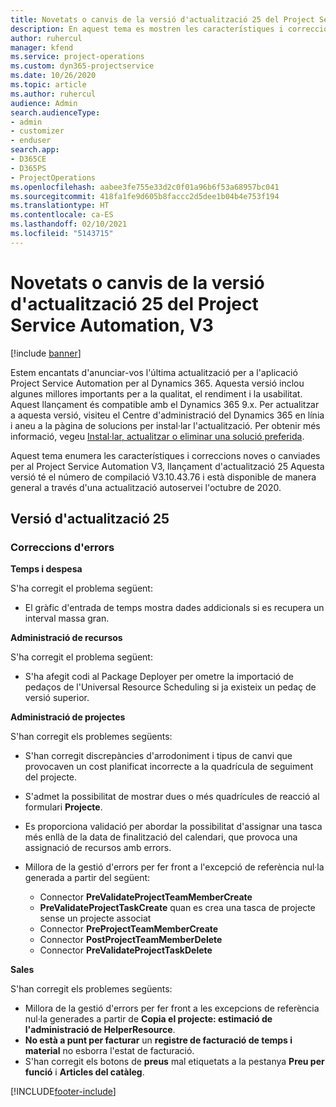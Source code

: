 ```yaml
---
title: Novetats o canvis de la versió d'actualització 25 del Project Service Automation, V3
description: En aquest tema es mostren les característiques i correccions disponibles al Project Service Automation V3, versió d'actualització 25.
author: ruhercul
manager: kfend
ms.service: project-operations
ms.custom: dyn365-projectservice
ms.date: 10/26/2020
ms.topic: article
ms.author: ruhercul
audience: Admin
search.audienceType:
- admin
- customizer
- enduser
search.app:
- D365CE
- D365PS
- ProjectOperations
ms.openlocfilehash: aabee3fe755e33d2c0f01a96b6f53a68957bc041
ms.sourcegitcommit: 418fa1fe9d605b8faccc2d5dee1b04b4e753f194
ms.translationtype: HT
ms.contentlocale: ca-ES
ms.lasthandoff: 02/10/2021
ms.locfileid: "5143715"
---
```

# <a name="whats-new-or-changed-in-project-service-automation-update-release-25-v3"></a>Novetats o canvis de la versió d'actualització 25 del Project Service Automation, V3

[!include [banner](../includes/psa-now-project-operations.md)]

Estem encantats d'anunciar-vos l'última actualització per a l'aplicació Project Service Automation per al Dynamics 365. Aquesta versió inclou algunes millores importants per a la qualitat, el rendiment i la usabilitat. Aquest llançament és compatible amb el Dynamics 365 9.x. Per actualitzar a aquesta versió, visiteu el Centre d'administració del Dynamics 365 en línia i aneu a la pàgina de solucions per instal·lar l'actualització. Per obtenir més informació, vegeu [Instal·lar, actualitzar o eliminar una solució preferida](https://docs.microsoft.com/power-platform/admin/install-remove-preferred-solution).

Aquest tema enumera les característiques i correccions noves o canviades per al Project Service Automation V3, llançament d'actualització 25 Aquesta versió té el número de compilació V3.10.43.76 i està disponible de manera general a través d'una actualització autoservei l'octubre de 2020.

## <a name="update-release-25"></a>Versió d'actualització 25

### <a name="bug-fixes"></a>Correccions d'errors

**Temps i despesa**

S'ha corregit el problema següent:

- El gràfic d'entrada de temps mostra dades addicionals si es recupera un interval massa gran.

**Administració de recursos**

S'ha corregit el problema següent:

- S'ha afegit codi al Package Deployer per ometre la importació de pedaços de l'Universal Resource Scheduling si ja existeix un pedaç de versió superior.

**Administració de projectes**

S'han corregit els problemes següents:

- S'han corregit discrepàncies d'arrodoniment i tipus de canvi que provocaven un cost planificat incorrecte a la quadrícula de seguiment del projecte.
- S'admet la possibilitat de mostrar dues o més quadrícules de reacció al formulari **Projecte**.
- Es proporciona validació per abordar la possibilitat d'assignar una tasca més enllà de la data de finalització del calendari, que provoca una assignació de recursos amb errors.
- Millora de la gestió d'errors per fer front a l'excepció de referència nul·la generada a partir del següent:

    - Connector **PreValidateProjectTeamMemberCreate**
    - **PreValidateProjectTaskCreate** quan es crea una tasca de projecte sense un projecte associat
    - Connector **PreProjectTeamMemberCreate**
    - Connector **PostProjectTeamMemberDelete**
    - Connector **PreValidateProjectTaskDelete**

**Sales**

S'han corregit els problemes següents:

- Millora de la gestió d'errors per fer front a les excepcions de referència nul·la generades a partir de **Copia el projecte: estimació de l'administració de HelperResource**.
- **No està a punt per facturar** un **registre de facturació de temps i material** no esborra l'estat de facturació.
- S'han corregit els botons de **preus** mal etiquetats a la pestanya **Preu per funció** i **Articles del catàleg**.


[!INCLUDE[footer-include](../includes/footer-banner.md)]